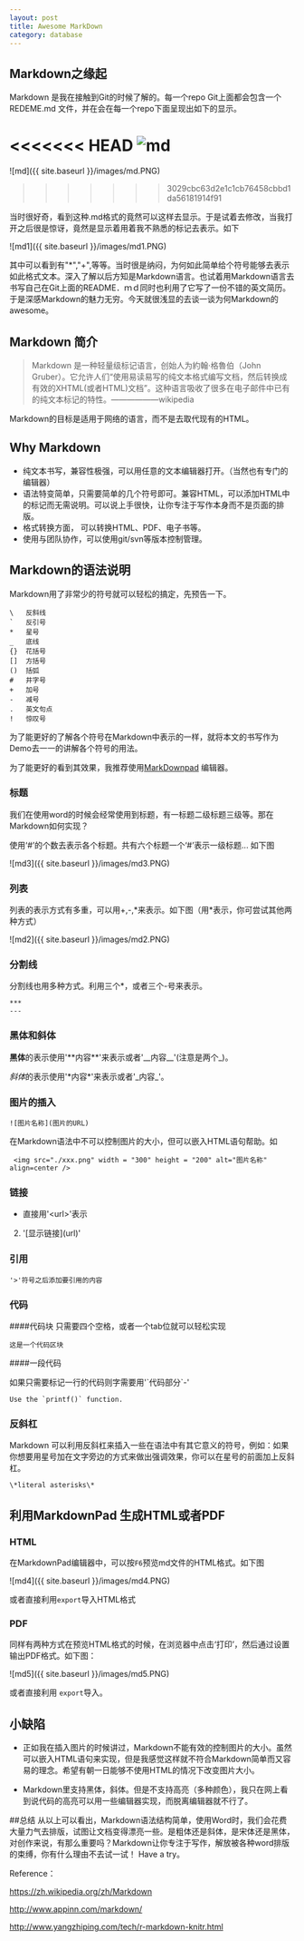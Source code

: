 ```yaml
---
layout: post
title: Awesome MarkDown
category: database
---
```






## Markdown之缘起
Markdown 是我在接触到Git的时候了解的。每一个repo Git上面都会包含一个REDEME.md 文件，并在会在每一个repo下面呈现出如下的显示。

<<<<<<< HEAD
![md](/images/md.PNG)
=======
![md]({{ site.baseurl }}/images/md.PNG)
>>>>>>> 3029cbc63d2e1c1cb76458cbbd1da56181914f91

当时很好奇，看到这种.md格式的竟然可以这样去显示。于是试着去修改，当我打开之后很是惊讶，竟然是显示着用着我不熟悉的标记去表示。如下

![md1]({{ site.baseurl }}/images/md1.PNG)

其中可以看到有"\*","\+",等等。当时很是纳闷，为何如此简单给个符号能够去表示如此格式文本。深入了解以后方知是Markdown语言。也试着用Markdown语言去书写自己在Git上面的README．ｍｄ同时也利用了它写了一份不错的英文简历。于是深感Markdown的魅力无穷。今天就很浅显的去谈一谈为何Markdown的awesome。

## Markdown 简介

>Markdown 是一种轻量级标记语言，创始人为約翰·格魯伯（John Gruber）。它允许人们“使用易读易写的纯文本格式编写文档，然后转换成有效的XHTML(或者HTML)文档”。这种语言吸收了很多在电子邮件中已有的纯文本标记的特性。——————wikipedia


Markdown的目标是适用于网络的语言，而不是去取代现有的HTML。


## Why Markdown

* 纯文本书写，兼容性极强，可以用任意的文本编辑器打开。（当然也有专门的编辑器）
* 语法特变简单，只需要简单的几个符号即可。兼容HTML，可以添加HTML中的标记而无需说明。可以说上手很快，让你专注于写作本身而不是页面的排版。
* 格式转换方面， 可以转换HTML、PDF、电子书等。
*  使用与团队协作，可以使用git/svn等版本控制管理。


## Markdown的语法说明
 
Markdown用了非常少的符号就可以轻松的搞定，先预告一下。
	
	\   反斜线
	`   反引号
	*   星号
	_   底线
	{}  花括号
	[]  方括号
	()  括弧
	#   井字号
	+   加号
	-   减号
	.   英文句点
	!   惊叹号
为了能更好的了解各个符号在Markdown中表示的一样，就将本文的书写作为Demo去一一的讲解各个符号的用法。

为了能更好的看到其效果，我推荐使用[MarkDownpad](http://markdownpad.com/) 编辑器。

### 标题

我们在使用word的时候会经常使用到标题，有一标题二级标题三级等。那在Markdown如何实现？

使用‘#’的个数去表示各个标题。共有六个标题一个‘#’表示一级标题... 如下图


![md3]({{ site.baseurl }}/images/md3.PNG)

### 列表

列表的表示方式有多重，可以用\+,\-,\*来表示。如下图（用\*表示，你可尝试其他两种方式）

![md2]({{ site.baseurl }}/images/md2.PNG)

### 分割线

分割线也用多种方式。利用三个\*，或者三个\-号来表示。

	***
	---
### 黑体和斜体

**黑体**的表示使用'\*\*内容\*\*'来表示或者'\_\_内容\_\_'(注意是两个\_)。

*斜体*的表示使用'\*内容\*'来表示或者'\_内容\_'。

### 图片的插入

	![图片名称](图片的URL)
在Markdown语法中不可以控制图片的大小，但可以嵌入HTML语句帮助。如
	
	 <img src="./xxx.png" width = "300" height = "200" alt="图片名称" align=center />
### 链接

* 直接用'\<url\>'表示 


	

2.	'\[显示链接\]\(url\)'


### 引用

	'>'符号之后添加要引用的内容

### 代码
####代码块
只需要四个空格，或者一个tab位就可以轻松实现

	这是一个代码区块
####一段代码

如果只需要标记一行的代码则字需要用'\`代码部分`\-'

	Use the `printf()` function.

### 反斜杠
Markdown 可以利用反斜杠来插入一些在语法中有其它意义的符号，例如：如果你想要用星号加在文字旁边的方式来做出强调效果，你可以在星号的前面加上反斜杠。
	
	\*literal asterisks\*

## 利用MarkdownPad 生成HTML或者PDF

### HTML
 在MarkdownPad编辑器中，可以按`F6`预览md文件的HTML格式。如下图

![md4]({{ site.baseurl }}/images/md4.PNG)

或者直接利用`export`导入HTML格式

### PDF

同样有两种方式在预览HTML格式的时候，在浏览器中点击‘打印’，然后通过设置输出PDF格式。如下图：

![md5]({{ site.baseurl }}/images/md5.PNG)

或者直接利用 `export`导入。

## 小缺陷

* 正如我在插入图片的时候讲过，Markdown不能有效的控制图片的大小。虽然可以嵌入HTML语句来实现，但是我感觉这样就不符合Markdown简单而又容易的理念。希望有朝一日能够不使用HTML的情况下改变图片大小。

* Markdown里支持黑体，斜体。但是不支持高亮（多种颜色），我只在网上看到说代码的高亮可以用一些编辑器实现，而脱离编辑器就不行了。




##总结
从以上可以看出，Markdown语法结构简单，使用Word时，我们会花费大量力气去排版，试图让文档变得漂亮一些。是粗体还是斜体，是宋体还是黑体，对创作来说，有那么重要吗？Markdown让你专注于写作，解放被各种word排版的束缚，你有什么理由不去试一试！ Have a try。



Reference：

https://zh.wikipedia.org/zh/Markdown

http://www.appinn.com/markdown/

http://www.yangzhiping.com/tech/r-markdown-knitr.html
